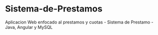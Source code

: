 # Sistema-de-Prestamos
Aplicacion Web enfocado al prestamos y cuotas - Sistema de Prestamo - Java, Angular y MySQL
